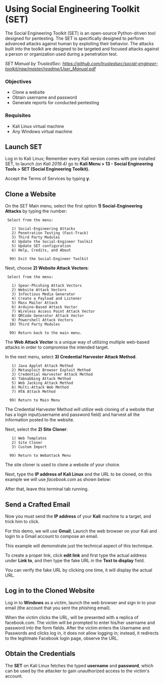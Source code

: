 # Using Social Engineering Toolkit (SET)
The Social Engineering Toolkit (SET) is an open-source Python-driven tool designed for pentesting. The SET is specifically designed to perform advanced attacks against human by exploiting their behavior. The attacks built into the toolkit are designed to be targeted and focused attacks against a person or organization used during a penetration test.

*SET Manual by TrustedSec: https://github.com/trustedsec/social-engineer-toolkit/raw/master/readme/User_Manual.pdf*


### Objectives
* Clone a website
* Obtain username and password 
* Generate reports for conducted pentesting

### Requisites
* Kali Linux virtual machine
* Any Windows virtual machine

## Launch SET

Log in to Kali Linux; Remember every Kali version comes with pre installed SET, to launch _(on Kali 2019.4)_ go to **Kali Menu > 13 - Social Engineering Tools > SET (Social Engineering Toolkit).** 

Accept the Terms of Services by typing **y**.

## Clone a Website


On the SET Main menu, select the first option **1) Social-Engineering Attacks** by typing the number:

```
 Select from the menu:

   1) Social-Engineering Attacks
   2) Penetration Testing (Fast-Track)
   3) Third Party Modules
   4) Update the Social-Engineer Toolkit
   5) Update SET configuration
   6) Help, Credits, and About

  99) Exit the Social-Engineer Toolkit
```

Next, choose **2) Website Attack Vectors**:
```
 Select from the menu:

   1) Spear-Phishing Attack Vectors
   2) Website Attack Vectors
   3) Infectious Media Generator
   4) Create a Payload and Listener
   5) Mass Mailer Attack
   6) Arduino-Based Attack Vector
   7) Wireless Access Point Attack Vector
   8) QRCode Generator Attack Vector
   9) Powershell Attack Vectors
  10) Third Party Modules

  99) Return back to the main menu.
```
The **Web Attack Vector** is a unique way of utilizing multiple web-based attacks in order to compromise the intended target. 

In the next menu, select **3) Credential Harvester Attack Method**.

```
   1) Java Applet Attack Method
   2) Metasploit Browser Exploit Method
   3) Credential Harvester Attack Method
   4) Tabnabbing Attack Method
   5) Web Jacking Attack Method
   6) Multi-Attack Web Method
   7) HTA Attack Method

  99) Return to Main Menu
```
The Credential Harvester Method will utilize web cloning of a website that has a login input(username and password field) and harvest all the information posted to the website.

Next, select the **2) Site Cloner**:
```
   1) Web Templates
   2) Site Cloner
   3) Custom Import

  99) Return to Webattack Menu
```
The site cloner is used to clone a website of your choice.

Next, type the **IP address of Kali Linux** and the URL to be cloned, on this example we will use _facebook.com_ as shown below:



After that, leave this terminal tab running.

## Send a Crafted Email
Now you must send the **IP address** of your **Kali** machine to a target, and trick him to click.

For this demo, we will use **Gmail**; Launch the web browser on your Kali and login to a Gmail account to compose an email.

This example will demonstrate just the technical aspect of this technique.



To create a proper link, click **edit link** and first type the actual address under **Link to**, and then type the fake URL in the **Text to display** field. 



You can verify the fake URL by clicking one time, it will display the actual URL.



## Log in to the Cloned Website
Log in to **Windows** as a victim, launch the web browser and sign in to your email (the account that you sent the phishing email).



When the victim clicks the URL, will be presented with a replica of facebook.com. The victim will be prompted to enter his/her username and password into the form fields. After the victim enters the Username and Passwords and clicks log in, it does not allow logging in; instead, it redirects to the legitimate Facebook login page, observe the URL.

## Obtain the Credentials
The **SET** on Kali Linux fetches the typed **username** and **password**, which can be used by the attacker to gain unauthorized access to the victim's account.

